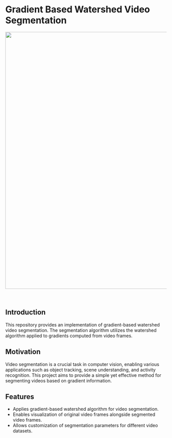 # Gradient Based Watershed Video Segmentation

<div align="center">
<p>
<img src="blob_segmentation.gif" width="800"/> 
</p>
<br>
</div>

## Introduction

This repository provides an implementation of gradient-based watershed video segmentation. The segmentation algorithm utilizes the watershed algorithm applied to gradients computed from video frames.

## Motivation

Video segmentation is a crucial task in computer vision, enabling various applications such as object tracking, scene understanding, and activity recognition. This project aims to provide a simple yet effective method for segmenting videos based on gradient information.

## Features

- Applies gradient-based watershed algorithm for video segmentation.
- Enables visualization of original video frames alongside segmented video frames.
- Allows customization of segmentation parameters for different video datasets.
